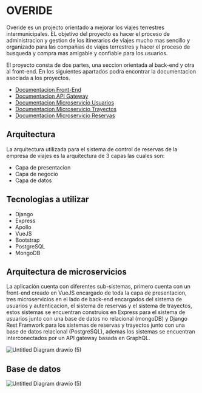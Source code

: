 # OVERIDE

Overide es un projecto orientado a mejorar los viajes terrestres intermunicipales. EL objetivo del proyecto es hacer el proceso de administracion y gestion de los itinerarios de viajes mucho mas sencillo y organizado para las compañias de viajes terrestres y hacer el proceso de busqueda y compra mas amigable y confiable para los usuarios.

El proyecto consta de dos partes, una seccion orientada al back-end y otra al front-end. En los siguientes apartados podra encontrar la documentacion asociada a los proyectos.
<ul>
  <li><a href="https://github.com/Juan-Motta/overide-backend-app/tree/main/Cliente">Documentacion Front-End</a></li>
  <li><a href="https://github.com/Juan-Motta/overide-backend-app/tree/main/Gateway%20API">Documentacion API Gateway</a></li>
  <li><a href="https://github.com/Juan-Motta/overide-backend-app/tree/main/Usuarios">Documentacion Microservicio Usuarios</a></li>
  <li><a href="https://github.com/Juan-Motta/overide-backend-app/tree/main/Trayectos">Documentacion Microservicio Trayectos</a></li>
  <li><a href="https://github.com/Juan-Motta/overide-backend-app/tree/main/Reservas">Documentacion Microservicio Reservas</a></li>
</ul>

## Arquitectura

La arquitectura utilizada para el sistema de control de reservas de la empresa de viajes es la arquitectura de 3 capas las cuales son:
<ul>
  <li>Capa de presentacion</li>
  <li>Capa de negocio</li>
  <li>Capa de datos</li>
</ul>

## Tecnologias a utilizar

<ul>
  <li>Django</li>
  <li>Express</li>
  <li>Apollo</li>
  <li>VueJS</li>
  <li>Bootstrap</li>
  <li>PostgreSQL</li>
  <li>MongoDB</li>
</ul>

## Arquitectura de microservicios

La aplicación cuenta con diferentes sub-sistemas, primero cuenta con un front-end creado en VueJS encargado de toda la capa de presentacion, tres microservicios en el lado de back-end encargados del sistema de usuarios y autenticacion, el sistema de reservas y el sistema de trayectos, estos sistemas se encuentran construios en Express para el sistema de usuarios junto con una base de datos no relacional (mongoDB) y Django Rest Framwork para los sistemas de reservas y trayectos junto con una base de datos relacional (PostgreSQL), ademas los sistemas se encuentran interconectados por un API gateway basada en GraphQL.

![Untitled Diagram drawio (5)](https://user-images.githubusercontent.com/78517969/140631339-150d7afb-c257-4d61-b5e4-ec450d69ca08.png)

## Base de datos

![Untitled Diagram drawio (5)](https://user-images.githubusercontent.com/78517969/140626965-c20435c1-264a-4627-9ef0-9d78c6461511.png)


